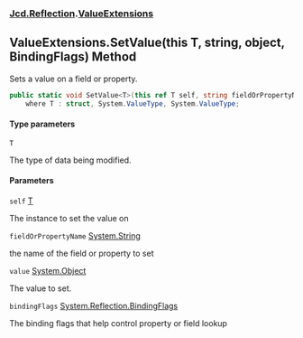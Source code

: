 ### [Jcd.Reflection](Jcd.Reflection.md 'Jcd.Reflection').[ValueExtensions](Jcd.Reflection.ValueExtensions.md 'Jcd.Reflection.ValueExtensions')

## ValueExtensions.SetValue<T>(this T, string, object, BindingFlags) Method

Sets a value on a field or property.

```csharp
public static void SetValue<T>(this ref T self, string fieldOrPropertyName, object value, System.Reflection.BindingFlags bindingFlags=System.Reflection.BindingFlags.Instance|System.Reflection.BindingFlags.Public|System.Reflection.BindingFlags.NonPublic)
    where T : struct, System.ValueType, System.ValueType;
```
#### Type parameters

<a name='Jcd.Reflection.ValueExtensions.SetValue_T_(thisT,string,object,System.Reflection.BindingFlags).T'></a>

`T`

The type of data being modified.
#### Parameters

<a name='Jcd.Reflection.ValueExtensions.SetValue_T_(thisT,string,object,System.Reflection.BindingFlags).self'></a>

`self` [T](Jcd.Reflection.ValueExtensions.SetValue_T_(thisT,string,object,System.Reflection.BindingFlags).md#Jcd.Reflection.ValueExtensions.SetValue_T_(thisT,string,object,System.Reflection.BindingFlags).T 'Jcd.Reflection.ValueExtensions.SetValue<T>(this T, string, object, System.Reflection.BindingFlags).T')

The instance to set the value on

<a name='Jcd.Reflection.ValueExtensions.SetValue_T_(thisT,string,object,System.Reflection.BindingFlags).fieldOrPropertyName'></a>

`fieldOrPropertyName` [System.String](https://docs.microsoft.com/en-us/dotnet/api/System.String 'System.String')

the name of the field or property to set

<a name='Jcd.Reflection.ValueExtensions.SetValue_T_(thisT,string,object,System.Reflection.BindingFlags).value'></a>

`value` [System.Object](https://docs.microsoft.com/en-us/dotnet/api/System.Object 'System.Object')

The value to set.

<a name='Jcd.Reflection.ValueExtensions.SetValue_T_(thisT,string,object,System.Reflection.BindingFlags).bindingFlags'></a>

`bindingFlags` [System.Reflection.BindingFlags](https://docs.microsoft.com/en-us/dotnet/api/System.Reflection.BindingFlags 'System.Reflection.BindingFlags')

The binding flags that help control property or field lookup